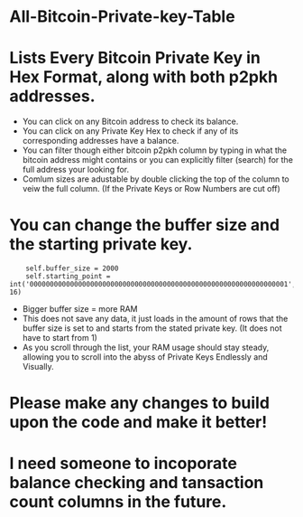 # All-Bitcoin-Private-key-Table
# Lists Every Bitcoin Private Key in Hex Format, along with both p2pkh addresses.
- You can click on any Bitcoin address to check its balance.
- You can click on any Private Key Hex to check if any of its corresponding addresses have a balance.
- You can filter though either bitcoin p2pkh column by typing in what the bitcoin address might contains or you can explicitly filter (search) for the full address your looking for.
- Comlum sizes are adustable by double clicking the top of the column to veiw the full column. (If the Private Keys or Row Numbers are cut off)
# You can change the buffer size and the starting private key.
        self.buffer_size = 2000
        self.starting_point = int('0000000000000000000000000000000000000000000000000000000000000001', 16)
- Bigger buffer size = more RAM
- This does not save any data, it just loads in the amount of rows that the buffer size is set to and starts from the stated private key. (It does not have to start from 1)
- As you scroll through the list, your RAM usage should stay steady, allowing you to scroll into the abyss of Private Keys Endlessly and Visually.
# Please make any changes to build upon the code and make it better!
# I need someone to incoporate balance checking and tansaction count columns in the future.

